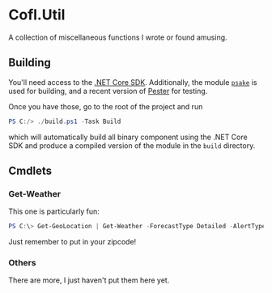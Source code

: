 # Cofl.Util

A collection of miscellaneous functions I wrote or found amusing.

## Building

You'll need access to the [.NET Core SDK](https://dotnet.microsoft.com/download). Additionally, the module [`psake`](https://github.com/psake/psake) is used for building, and a recent version of [Pester](https://github.com/pester/Pester) for testing.

Once you have those, go to the root of the project and run

```powershell
PS C:/> ./build.ps1 -Task Build
```

which will automatically build all binary component using the .NET Core SDK and produce a compiled version of the module in the `build` directory.

## Cmdlets

### Get-Weather
This one is particularly fun:

```powershell
PS C:\> Get-GeoLocation | Get-Weather -ForecastType Detailed -AlertType Full -IncludeLocation -IncludeTime -IncludeAlertCount -Speakable | Invoke-Speech
```

Just remember to put in your zipcode!

### Others

There are more, I just haven't put them here yet.
